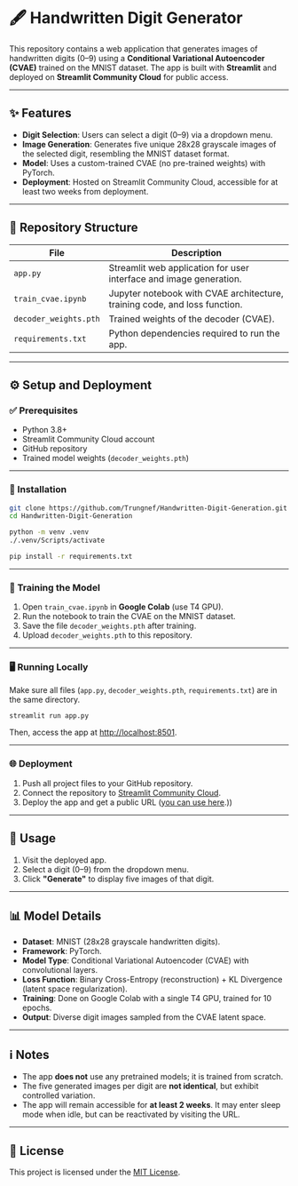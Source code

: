 # 🖋️ Handwritten Digit Generator

This repository contains a web application that generates images of handwritten digits (0–9) using a **Conditional Variational Autoencoder (CVAE)** trained on the MNIST dataset. The app is built with **Streamlit** and deployed on **Streamlit Community Cloud** for public access.

---

## ✨ Features

- **Digit Selection**: Users can select a digit (0–9) via a dropdown menu.
- **Image Generation**: Generates five unique 28x28 grayscale images of the selected digit, resembling the MNIST dataset format.
- **Model**: Uses a custom-trained CVAE (no pre-trained weights) with PyTorch.
- **Deployment**: Hosted on Streamlit Community Cloud, accessible for at least two weeks from deployment.

---

## 📁 Repository Structure

| File | Description |
|------|-------------|
| `app.py` | Streamlit web application for user interface and image generation. |
| `train_cvae.ipynb` | Jupyter notebook with CVAE architecture, training code, and loss function. |
| `decoder_weights.pth` | Trained weights of the decoder (CVAE). |
| `requirements.txt` | Python dependencies required to run the app. |

---

## ⚙️ Setup and Deployment

### ✅ Prerequisites
- Python 3.8+
- Streamlit Community Cloud account
- GitHub repository
- Trained model weights (`decoder_weights.pth`)

---

### 🚀 Installation

```bash
git clone https://github.com/Trungnef/Handwritten-Digit-Generation.git
cd Handwritten-Digit-Generation

python -m venv .venv
./.venv/Scripts/activate

pip install -r requirements.txt
```

---

### 🧠 Training the Model

1. Open `train_cvae.ipynb` in **Google Colab** (use T4 GPU).
2. Run the notebook to train the CVAE on the MNIST dataset.
3. Save the file `decoder_weights.pth` after training.
4. Upload `decoder_weights.pth` to this repository.

---

### 🖥️ Running Locally

Make sure all files (`app.py`, `decoder_weights.pth`, `requirements.txt`) are in the same directory.

```bash
streamlit run app.py
```

Then, access the app at [http://localhost:8501](http://localhost:8501).

---

### 🌐 Deployment

1. Push all project files to your GitHub repository.
2. Connect the repository to [Streamlit Community Cloud](https://streamlit.io/cloud).
3. Deploy the app and get a public URL ([you can use here](https://handwritten-digit-generation-bmub8latznjrfgjofi9gaw.streamlit.app/`).))

---

## 🧪 Usage

1. Visit the deployed app.
2. Select a digit (0–9) from the dropdown menu.
3. Click **"Generate"** to display five images of that digit.

---

## 📊 Model Details

- **Dataset**: MNIST (28x28 grayscale handwritten digits).
- **Framework**: PyTorch.
- **Model Type**: Conditional Variational Autoencoder (CVAE) with convolutional layers.
- **Loss Function**: Binary Cross-Entropy (reconstruction) + KL Divergence (latent space regularization).
- **Training**: Done on Google Colab with a single T4 GPU, trained for 10 epochs.
- **Output**: Diverse digit images sampled from the CVAE latent space.

---

## ℹ️ Notes

- The app **does not** use any pretrained models; it is trained from scratch.
- The five generated images per digit are **not identical**, but exhibit controlled variation.
- The app will remain accessible for **at least 2 weeks**. It may enter sleep mode when idle, but can be reactivated by visiting the URL.

---

## 📝 License

This project is licensed under the [MIT License](LICENSE).
